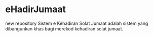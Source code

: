 # eHadirJumaat
new repository
Sistem e Kehadiran Solat Jumaat adalah sistem yang dibangunkan khas bagi merekod kehadiran solat jumaat. 
